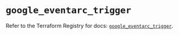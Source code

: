 # `google_eventarc_trigger`

Refer to the Terraform Registry for docs: [`google_eventarc_trigger`](https://registry.terraform.io/providers/hashicorp/google-beta/6.28.0/docs/resources/google_eventarc_trigger).
